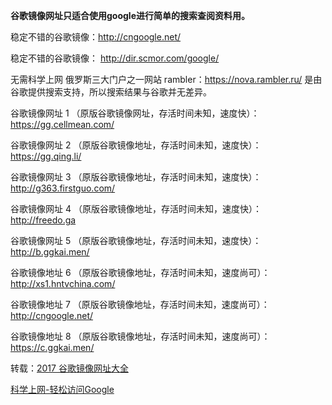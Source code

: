 **谷歌镜像网址只适合使用google进行简单的搜索查阅资料用。**

稳定不错的谷歌镜像：http://cngoogle.net/

稳定不错的谷歌镜像： http://dir.scmor.com/google/ 

无需科学上网 俄罗斯三大门户之一网站 rambler：https://nova.rambler.ru/  是由谷歌提供搜索支持，所以搜索结果与谷歌并无差异。

谷歌镜像网址 1 （原版谷歌镜像网址，存活时间未知，速度快）：https://gg.cellmean.com/

谷歌镜像网址 2 （原版谷歌镜像地址，存活时间未知，速度快）：https://gg.qing.li/

谷歌镜像网址 3 （原版谷歌镜像地址，存活时间未知，速度快）：http://g363.firstguo.com/

谷歌镜像网址 4 （原版谷歌镜像地址，存活时间未知，速度快）：http://freedo.ga

谷歌镜像网址 5 （原版谷歌镜像地址，存活时间未知，速度快）：http://b.ggkai.men/

谷歌镜像地址 6 （原版谷歌镜像地址，存活时间未知，速度尚可）：http://xs1.hntvchina.com/

谷歌镜像地址 7 （原版谷歌镜像地址，存活时间未知，速度尚可）：http://cngoogle.net/

谷歌镜像地址 8 （原版谷歌镜像地址，存活时间未知，速度尚可）：https://c.ggkai.men/

转载：[2017 谷歌镜像网址大全](https://lai.yuweining.cn/archives/578/)

[科学上网-轻松访问Google](http://coderschool.cn/1853.html)